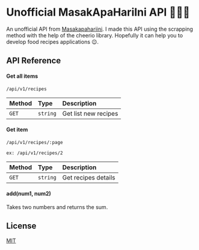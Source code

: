 
# Unofficial MasakApaHariIni API 🥗🍜🍛

An unofficial API from [Masakapahariini](https://www.masakapahariini.com/). I made this API using the scrapping method with the help of the cheerio library. Hopefully it can help you to develop food recipes applications 😉.



## API Reference

#### Get all items

```http
/api/v1/recipes
```

| Method | Type     | Description                |
| :-------- | :------- | :------------------------- |
| `GET` | `string` | Get list new recipes |

#### Get item

```HTTP
/api/v1/recipes/:page
```
`ex: /api/v1/recipes/2 `

| Method | Type     | Description                       |
| :-------- | :------- | :-------------------------------- |
| `GET`      | `string` | Get recipes details |

#### add(num1, num2)

Takes two numbers and returns the sum.


## License

[MIT](https://github.com/Rauliqbal/masakapahariini-api/blob/main/LICENSE)

